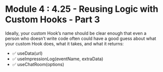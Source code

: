 # Module 4 : 4.25 - Reusing Logic with Custom Hooks - Part 3

Ideally, your custom Hook’s name should be clear enough that even a person who doesn’t write code often could have a good guess about what your custom Hook does, what it takes, and what it returns:

- ✅ useData(url)
- ✅ useImpressionLog(eventName, extraData)
- ✅ useChatRoom(options)
